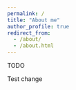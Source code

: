 ```yaml
---
permalink: /
title: "About me"
author_profile: true
redirect_from: 
  - /about/
  - /about.html
---
```



TODO

Test change